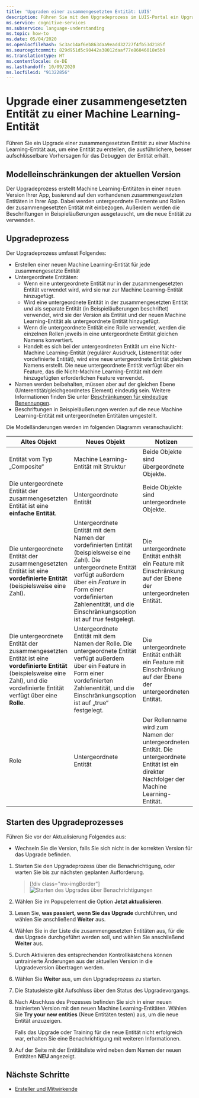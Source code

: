 ```yaml
---
title: 'Upgraden einer zusammengesetzten Entität: LUIS'
description: Führen Sie mit dem Upgradeprozess im LUIS-Portal ein Upgrade einer zusammengesetzten Entität zu Machine Learning-Entität aus.
ms.service: cognitive-services
ms.subservice: language-understanding
ms.topic: how-to
ms.date: 05/04/2020
ms.openlocfilehash: 5c3ac14af6eb863daa9eadd32727f4fb53d2185f
ms.sourcegitcommit: 829d951d5c90442a38012daaf77e86046018e5b9
ms.translationtype: HT
ms.contentlocale: de-DE
ms.lasthandoff: 10/09/2020
ms.locfileid: "91322856"
---
```

# <a name="upgrade-composite-entity-to-machine-learning-entity"></a>Upgrade einer zusammengesetzten Entität zu einer Machine Learning-Entität

Führen Sie ein Upgrade einer zusammengesetzten Entität zu einer Machine Learning-Entität aus, um eine Entität zu erstellen, die ausführlichere, besser aufschlüsselbare Vorhersagen für das Debuggen der Entität erhält.

## <a name="current-version-model-restrictions"></a>Modelleinschränkungen der aktuellen Version

Der Upgradeprozess erstellt Machine Learning-Entitäten in einer neuen Version Ihrer App, basierend auf den vorhandenen zusammengesetzten Entitäten in Ihrer App. Dabei werden untergeordnete Elemente und Rollen der zusammengesetzten Entität mit einbezogen. Außerdem werden die Beschriftungen in Beispieläußerungen ausgetauscht, um die neue Entität zu verwenden.

## <a name="upgrade-process"></a>Upgradeprozess

Der Upgradeprozess umfasst Folgendes:
* Erstellen einer neuen Machine Learning-Entität für jede zusammengesetzte Entität
* Untergeordnete Entitäten:
    * Wenn eine untergeordnete Entität nur in der zusammengesetzten Entität verwendet wird, wird sie nur zur Machine Learning-Entität hinzugefügt.
    * Wird eine untergeordnete Entität in der zusammengesetzten Entität _und_ als separate Entität (in Beispieläußerungen beschriftet) verwendet, wird sie der Version als Entität und der neuen Machine Learning-Entität als untergeordnete Entität hinzugefügt.
    * Wenn die untergeordnete Entität eine Rolle verwendet, werden die einzelnen Rollen jeweils in eine untergeordnete Entität gleichen Namens konvertiert.
    * Handelt es sich bei der untergeordneten Entität um eine Nicht-Machine Learning-Entität (regulärer Ausdruck, Listenentität oder vordefinierte Entität), wird eine neue untergeordnete Entität gleichen Namens erstellt. Die neue untergeordnete Entität verfügt über ein Feature, das die Nicht-Machine Learning-Entität mit dem hinzugefügten erforderlichen Feature verwendet.
* Namen werden beibehalten, müssen aber auf der gleichen Ebene (Unterentität/gleichgeordnetes Element) eindeutig sein. Weitere Informationen finden Sie unter [Beschränkungen für eindeutige Benennungen](luis-boundaries.md#name-uniqueness).
* Beschriftungen in Beispieläußerungen werden auf die neue Machine Learning-Entität mit untergeordneten Entitäten umgestellt.

Die Modelländerungen werden im folgenden Diagramm veranschaulicht:

|Altes Objekt|Neues Objekt|Notizen|
|--|--|--|
|Entität vom Typ „Composite“|Machine Learning-Entität mit Struktur|Beide Objekte sind übergeordnete Objekte.|
|Die untergeordnete Entität der zusammengesetzten Entität ist eine **einfache Entität**.|Untergeordnete Entität|Beide Objekte sind untergeordnete Objekte.|
|Die untergeordnete Entität der zusammengesetzten Entität ist eine **vordefinierte Entität** (beispielsweise eine Zahl).|Untergeordnete Entität mit dem Namen der vordefinierten Entität (beispielsweise eine Zahl). Die untergeordnete Entität verfügt außerdem über ein _Feature_ in Form einer vordefinierten Zahlenentität, und die Einschränkungsoption ist auf _true_ festgelegt.|Die untergeordnete Entität enthält ein Feature mit Einschränkung auf der Ebene der untergeordneten Entität.|
|Die untergeordnete Entität der zusammengesetzten Entität ist eine **vordefinierte Entität** (beispielsweise eine Zahl), und die vordefinierte Entität verfügt über eine **Rolle**.|Untergeordnete Entität mit dem Namen der Rolle. Die untergeordnete Entität verfügt außerdem über ein Feature in Form einer vordefinierten Zahlenentität, und die Einschränkungsoption ist auf „true“ festgelegt.|Die untergeordnete Entität enthält ein Feature mit Einschränkung auf der Ebene der untergeordneten Entität.|
|Role|Untergeordnete Entität|Der Rollenname wird zum Namen der untergeordneten Entität. Die untergeordnete Entität ist ein direkter Nachfolger der Machine Learning-Entität.|

## <a name="begin-upgrade-process"></a>Starten des Upgradeprozesses

Führen Sie vor der Aktualisierung Folgendes aus:

* Wechseln Sie die Version, falls Sie sich nicht in der korrekten Version für das Upgrade befinden.


1. Starten Sie den Upgradeprozess über die Benachrichtigung, oder warten Sie bis zur nächsten geplanten Aufforderung.

    > [!div class="mx-imgBorder"]
    > ![Starten des Upgrades über Benachrichtigungen](./media/update-composite-entity/notification-begin-update.png)

1. Wählen Sie im Popupelement die Option **Jetzt aktualisieren**.

1. Lesen Sie, **was passiert, wenn Sie das Upgrade** durchführen, und wählen Sie anschließend **Weiter** aus.

1. Wählen Sie in der Liste die zusammengesetzten Entitäten aus, für die das Upgrade durchgeführt werden soll, und wählen Sie anschließend **Weiter** aus.

1. Durch Aktivieren des entsprechenden Kontrollkästchens können untrainierte Änderungen aus der aktuellen Version in die Upgradeversion übertragen werden.

1. Wählen Sie **Weiter** aus, um den Upgradeprozess zu starten.

1. Die Statusleiste gibt Aufschluss über den Status des Upgradevorgangs.

1. Nach Abschluss des Prozesses befinden Sie sich in einer neuen trainierten Version mit den neuen Machine Learning-Entitäten. Wählen Sie **Try your new entities** (Neue Entitäten testen) aus, um die neue Entität anzuzeigen.

    Falls das Upgrade oder Training für die neue Entität nicht erfolgreich war, erhalten Sie eine Benachrichtigung mit weiteren Informationen.

1. Auf der Seite mit der Entitätsliste wird neben dem Namen der neuen Entitäten **NEU** angezeigt.

## <a name="next-steps"></a>Nächste Schritte

* [Ersteller und Mitwirkende](luis-how-to-collaborate.md)